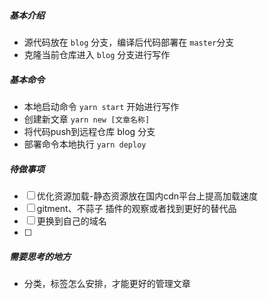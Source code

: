 ##### 基本介绍
- 源代码放在 `blog` 分支，编译后代码部署在 `master`分支
- 克隆当前仓库进入 `blog` 分支进行写作

##### 基本命令 
- 本地启动命令 `yarn start` 开始进行写作
- 创建新文章 `yarn new [文章名称]`
- 将代码push到远程仓库 blog 分支
- 部署命令本地执行 `yarn deploy`

##### 待做事项
- [ ] 优化资源加载-静态资源放在国内cdn平台上提高加载速度
- [ ] gitment、不蒜子 插件的观察或者找到更好的替代品
- [ ] 更换到自己的域名
- [ ] 
##### 需要思考的地方
- 分类，标签怎么安排，才能更好的管理文章